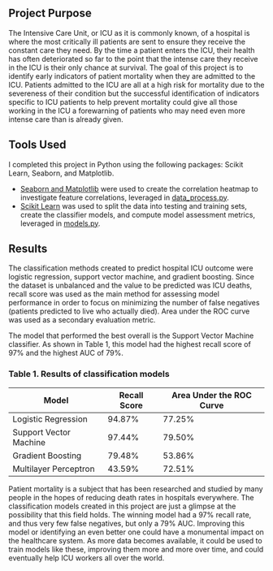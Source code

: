 ## Project Purpose
The Intensive Care Unit, or ICU as it is commonly known, of a hospital is where the most critically ill patients are sent to ensure they receive the constant care they need. By the time a patient enters the ICU, their health has often deteriorated so far to the point that the intense care they receive in the ICU is their only chance at survival. The goal of this project is to identify early indicators of patient mortality when they are admitted to the ICU. Patients admitted to the ICU are all at a high risk for mortality due to the severeness of their condition but the successful identification of indicators specific to ICU patients to help prevent mortality could give all those working in the ICU a forewarning of patients who may need even more intense care than is already given.

## Tools Used
I completed this project in Python using the following packages: Scikit Learn, Seaborn, and Matplotlib. 
- [Seaborn and Matplotlib](https://medium.com/@szabo.bibor/how-to-create-a-seaborn-correlation-heatmap-in-python-834c0686b88e
) were used to create the correlation heatmap to investigate feature correlations, leveraged in [data_process.py](data_process.py).
- [Scikit Learn](https://scikit-learn.org/stable/) was used to split the data into testing and training sets, create the classifier models, and compute model assessment metrics, leveraged in [models.py](models.py). 


## Results
The classification methods created to predict hospital ICU outcome were logistic regression, support vector machine, and gradient boosting. Since the dataset is unbalanced and the value to be predicted was ICU deaths, recall score was used as the main method for assessing model performance in order to focus on minimizing the number of false negatives (patients predicted to live who actually died). Area under the ROC curve was used as a secondary evaluation metric.

The model that performed the best overall is the Support Vector Machine classifier. As shown in Table 1, this model had the highest recall score of 97% and the highest AUC of 79%.

### Table 1. Results of classification models
|Model	                |Recall Score|Area Under the ROC Curve|
|-----------------------|------------|------------------------|
|Logistic Regression    | 94.87%     | 77.25%                 |
|Support Vector Machine | 97.44%     | 79.50%                 |
|Gradient Boosting      | 79.48%     | 53.86%                 |
|Multilayer Perceptron  | 43.59%     | 72.51%                 |


Patient mortality is a subject that has been researched and studied by many people in the hopes of reducing death rates in hospitals everywhere. The classification models created in this project are just a glimpse at the possibility that this field holds. The winning model had a 97% recall rate, and thus very few false negatives, but only a 79% AUC. Improving this model or identifying an even better one could have a monumental impact on the healthcare system. As more data becomes available, it could be used to train models like these, improving them more and more over time, and could eventually help ICU workers all over the world.
